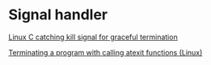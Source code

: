 # Signal handler

[Linux C catching kill signal for graceful termination](https://stackoverflow.com/questions/7376228/linux-c-catching-kill-signal-for-graceful-termination)

[Terminating a program with calling atexit functions (Linux)](https://stackoverflow.com/questions/40311937/terminating-a-program-with-calling-atexit-functions-linux)

